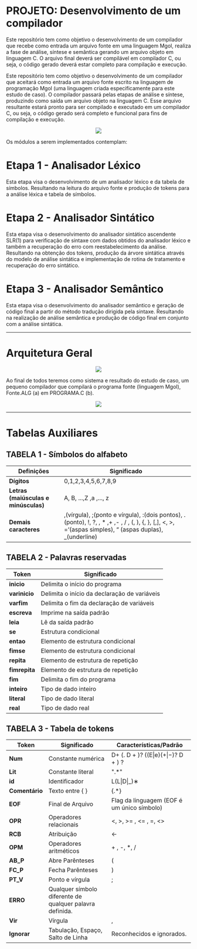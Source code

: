 # PROJETO: Desenvolvimento de um compilador

Este repositório tem como objetivo o desenvolvimento de um compilador que recebe como entrada um arquivo fonte em uma linguagem Mgol, realiza a fase de análise, síntese e semântica gerando um arquivo objeto em linguagem C. O arquivo final deverá ser compilável em compilador C, ou seja, o código gerado deverá estar completo para compilação e execução.

Este repositório tem como objetivo o desenvolvimento de um compilador que aceitará como entrada um arquivo fonte escrito na linguagem de programação Mgol (uma linguagem criada especificamente para este estudo de caso). O compilador passará pelas etapas de análise e síntese, produzindo como saída um arquivo objeto na linguagem C. Esse arquivo resultante estará pronto para ser compilado e executado em um compilador C, ou seja, o código gerado será completo e funcional para fins de compilação e execução.

<p align="center">
  <img src="https://github.com/FDaniela/CompiladorMGol/assets/102395421/52a7459d-ab8b-4dd1-b908-094655759615">
</p>

Os módulos a serem implementados contemplam:

# Etapa 1 - Analisador Léxico

Esta etapa visa o desenvolvimento de um analisador léxico e da tabela de símbolos. Resultando na leitura do arquivo fonte e produção de tokens para a análise léxica e tabela de símbolos.

# Etapa 2 - Analisador Sintático

Esta etapa visa o desenvolvimento do analisador sintático ascendente SLR(1) para verificação de sintaxe com dados obtidos do analisador léxico e também a recuperação do erro com reestabelecimento da análise. Resultando na obtenção dos tokens, produção da árvore sintática através do modelo de análise sintática e implementação de rotina de tratamento e recuperação do erro sintático.

# Etapa 3 - Analisador Semântico

Esta etapa visa o desenvolvimento do analisador semântico e geração de código final a partir do método tradução dirigida pela sintaxe. Resultando na realização de análise semântica e produção de código final em conjunto com a análise sintática.

---

# Arquitetura Geral

<p align="center">
  <img src="https://github.com/FDaniela/CompiladorMGol/assets/102395421/d4732eb4-f977-44cf-9d29-3d0c4e4dc7c5">
</p>

Ao final de todos teremos como sistema e resultado do estudo de caso, um pequeno compilador que compilará o programa fonte (linguagem Mgol), Fonte.ALG (a) em PROGRAMA.C (b).

<p align="center">
  <img src="https://github.com/FDaniela/CompiladorMGol/assets/102395421/84f61310-0784-4b41-9466-e6bf4ec008cc">
</p>

---

# Tabelas Auxiliares

## TABELA 1 - Símbolos do alfabeto

| **Definições**                       | **Significado**                                                                                                                                              |
|--------------------------------------|--------------------------------------------------------------------------------------------------------------------------------------------------------------|
| **Dígitos**                          | 0,1,2,3,4,5,6,7,8,9                                                                                                                                        |
| **Letras (maiúsculas e minúsculas)** | A, B, ...,Z ,a ,..., z                                                                                                                                     |
| **Demais caracteres**                |  ,(vírgula), ;(ponto e vírgula), :(dois pontos), .(ponto), !, ?, \, * ,+ ,- , / , (, ), {, }, [,], <, >, =‘(aspas simples), “ (aspas duplas), _(underline) |

## TABELA 2 - Palavras reservadas
  
| Token     | Significado                                  |
|-----------|----------------------------------------------|
| **inicio**    | Delimita o início do programa                |
| **varinicio** | Delimita o início da declaração de variáveis |
| **varfim**    | Delimita o fim da declaração de variáveis    |
| **escreva**   | Imprime na saída padrão                      |
| **leia**      | Lê da saída padrão                           |
| **se**        | Estrutura condicional                        |
| **entao**     | Elemento de estrutura condicional            |
| **fimse**     | Elemento de estrutura condicional            |
| **repita**    | Elemento de estrutura de repetição           |
| **fimrepita** | Elemento de estrutura de repetição           |
| **fim**       | Delimita o fim do programa                   |
| **inteiro**   | Tipo de dado inteiro                         |
| **literal**   | Tipo de dado literal                         |
| **real**      | Tipo de dado real                            |

## TABELA 3 - Tabela de tokens

| **Token**      | **Significado**                                          | **Características/Padrão**                 |
|----------------|----------------------------------------------------------|--------------------------------------------|
| **Num**        | Constante numérica                                       | D+ (\. D + )? ((E\|e)(+\|−)? D + ) ?       |
| **Lit**        | Constante literal                                        | ".*"                                       |
| **id**         | Identificador                                            | L(L\|D\|_)∗                                |
| **Comentário** | Texto entre { }                                          | {.*}                                       |
| **EOF**        | Final de Arquivo                                         | Flag da linguagem (EOF é um único símbolo) |
| **OPR**        | Operadores relacionais                                   | <, >, >= , <= , =, <>                      |
| **RCB**        | Atribuição                                               | <-                                         |
| **OPM**        | Operadores aritméticos                                   | + , -, *, /                                |
| **AB_P**       | Abre Parênteses                                          | (                                          |
| **FC_P**       | Fecha Parênteses                                         | )                                          |
| **PT_V**       | Ponto e vírgula                                          | ;                                          |
| **ERRO**       | Qualquer símbolo diferente de qualquer palavra definida. |                                            |
| **Vir**        | Vírgula                                                  | ,                                          |
| **Ignorar**    | Tabulação, Espaço, Salto de Linha                        | Reconhecidos e ignorados.                  |
